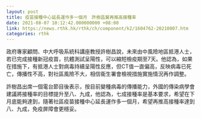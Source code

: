 ```yaml
---
layout: post
title: 疫苗接種中心延長運作多一個月　許樹昌冀再推高接種率
date: 2021-08-07 10:12:42.000000000 +08:00
link: https://news.rthk.hk/rthk/ch/component/k2/1604762-20210807.htm
categories: rthk
---
```


政府專家顧問、中大呼吸系統科講座教授許樹昌說，未來由中風險地區抵港人士，若已完成接種新冠疫苗，抗體測試呈陽性，可以縮短檢疫期至7天。他認為，如果在措施下，有抵港人士對病毒持續呈陽性反應，但CT值一直偏高，反映病毒已死亡，傳播性不高，對社區風險不大，相信衞生署會檢視措施實施情況再作調整。

許樹昌出席一個電台節目後表示，按目前變種病毒的傳播能力，外國的傳染病學會建議將接種率的目標提升至八、九成，他認為，七成接種率是基本要求，希望在下月底能夠達到，隨著社區疫苗接種中心延長運作多一個月，希望再推高接種率達到八、九成，免疫屏障會更穩妥。
